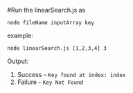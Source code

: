 #Run the linearSearch.js as

`node fileName inputArray key`

example:

`node linearSearch.js [1,2,3,4] 3`

Output:

1. Success - `Key found at index: index`
2. Failure - `Key Not Found`
